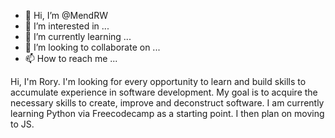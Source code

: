 - 👋 Hi, I’m @MendRW
- 👀 I’m interested in ...
- 🌱 I’m currently learning ...
- 💞️ I’m looking to collaborate on ...
- 📫 How to reach me ...

Hi, I'm Rory.
I'm looking for every opportunity to learn and build skills to accumulate experience in software development.
My goal is to acquire the necessary skills to create, improve and deconstruct software.
I am currently learning Python via Freecodecamp as a starting point. I then plan on moving to JS. 



<!---
MendRW/MendRW is a ✨ special ✨ repository because its `README.md` (this file) appears on your GitHub profile.
You can click the Preview link to take a look at your changes.
--->
